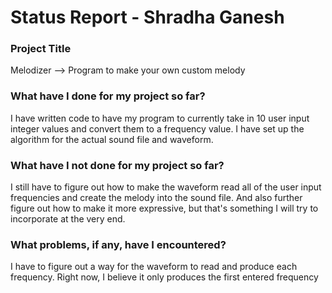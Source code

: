 # Status Report - Shradha Ganesh

### Project Title

Melodizer --> Program to make your own custom melody

### What have I done for my project so far?

I have written code to have my program to currently take in 10 user input integer values and convert them to a frequency value. I have set up the algorithm for the actual sound file and waveform. 

### What have I not done for my project so far?

I still have to figure out how to make the waveform read all of the user input frequencies and create the melody into the sound file. And also further figure out how to make it more expressive, but that's something I will try to incorporate at the very end. 

### What problems, if any, have I encountered? 

I have to figure out a way for the waveform to read and produce each frequency. Right now, I believe it only produces the first entered frequency